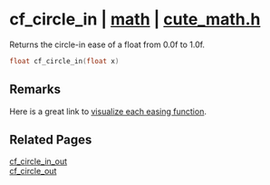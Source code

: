 # cf_circle_in | [math](https://github.com/RandyGaul/cute_framework/blob/master/docs/math_readme.md) | [cute_math.h](https://github.com/RandyGaul/cute_framework/blob/master/include/cute_math.h)

Returns the circle-in ease of a float from 0.0f to 1.0f.

```cpp
float cf_circle_in(float x)
```

## Remarks

Here is a great link to [visualize each easing function](https://easings.net/).

## Related Pages

[cf_circle_in_out](https://github.com/RandyGaul/cute_framework/blob/master/docs/math/cf_circle_in_out.md)  
[cf_circle_out](https://github.com/RandyGaul/cute_framework/blob/master/docs/math/cf_circle_out.md)  
